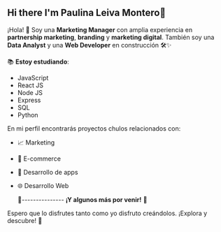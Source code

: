 ## Hi there I'm Paulina Leiva Montero👋

¡Hola! 👋 Soy una **Marketing Manager** con amplia experiencia en **partnership marketing**, **branding** y **marketing digital**. También soy una **Data Analyst** y una **Web Developer** en construcción 🛠️✨

📚 **Estoy estudiando**: 
- JavaScript
- React JS
- Node JS
- Express
- SQL
- Python


En mi perfil encontrarás proyectos chulos relacionados con:
- 📈 Marketing
- 🛒 E-commerce
- 📱 Desarrollo de apps
- 🌐 Desarrollo Web 

  🔧---------------  **¡Y algunos más por venir!** 🚀

Espero que lo disfrutes tanto como yo disfruto creándolos. ¡Explora y descubre! 🌟
